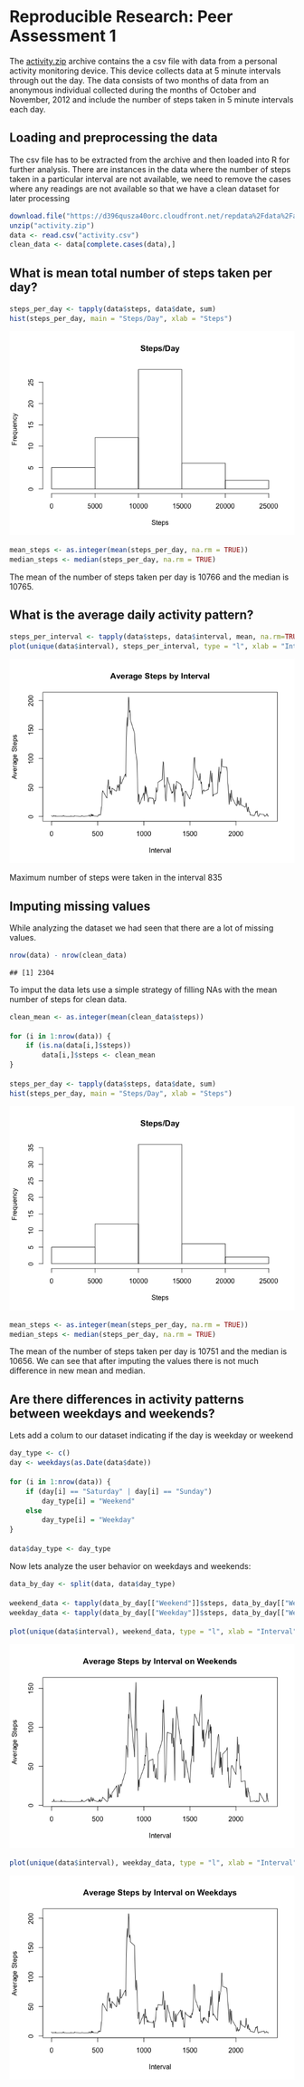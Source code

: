 # Reproducible Research: Peer Assessment 1

The [activity.zip][1] archive contains the a csv file with data from a personal activity monitoring device. This device collects data at 5 minute intervals through out the day. The data consists of two months of data from an anonymous individual collected during the months of October and November, 2012 and include the number of steps taken in 5 minute intervals each day.

## Loading and preprocessing the data
The csv file has to be extracted from the archive and then loaded into R for further analysis. There are instances in the data where the number of steps taken in a particular interval are not available, we need to remove the cases where any readings are not available so that we have a clean dataset for later processing


```r
download.file("https://d396qusza40orc.cloudfront.net/repdata%2Fdata%2Factivity.zip", destfile = "activity.zip", method = "curl")
unzip("activity.zip")
data <- read.csv("activity.csv")
clean_data <- data[complete.cases(data),]
```

## What is mean total number of steps taken per day?

```r
steps_per_day <- tapply(data$steps, data$date, sum)
hist(steps_per_day, main = "Steps/Day", xlab = "Steps")
```

![](PA1_template_files/figure-html/unnamed-chunk-1-1.png) 


```r
mean_steps <- as.integer(mean(steps_per_day, na.rm = TRUE))
median_steps <- median(steps_per_day, na.rm = TRUE)
```
The mean of the number of steps taken per day is 10766 and the median is 10765.

## What is the average daily activity pattern?

```r
steps_per_interval <- tapply(data$steps, data$interval, mean, na.rm=TRUE)
plot(unique(data$interval), steps_per_interval, type = "l", xlab = "Interval", ylab = "Average Steps",  main = "Average Steps by Interval")
```

![](PA1_template_files/figure-html/unnamed-chunk-3-1.png) 



Maximum number of steps were taken in the interval 835

## Imputing missing values
While analyzing the dataset we had seen that there are a lot of missing values.

```r
nrow(data) - nrow(clean_data)
```

```
## [1] 2304
```

To imput the data lets use a simple strategy of filling NAs with the mean number of steps for clean data.

```r
clean_mean <- as.integer(mean(clean_data$steps))

for (i in 1:nrow(data)) {
    if (is.na(data[i,]$steps))
        data[i,]$steps <- clean_mean
}

steps_per_day <- tapply(data$steps, data$date, sum)
hist(steps_per_day, main = "Steps/Day", xlab = "Steps")
```

![](PA1_template_files/figure-html/unnamed-chunk-6-1.png) 

```r
mean_steps <- as.integer(mean(steps_per_day, na.rm = TRUE))
median_steps <- median(steps_per_day, na.rm = TRUE)
```
The mean of the number of steps taken per day is 10751 and the median is 10656.
We can see that after imputing the values there is not much difference in new mean and median.


## Are there differences in activity patterns between weekdays and weekends?
Lets add a colum to our dataset indicating if the day is weekday or weekend

```r
day_type <- c()
day <- weekdays(as.Date(data$date))

for (i in 1:nrow(data)) {
    if (day[i] == "Saturday" | day[i] == "Sunday")
        day_type[i] = "Weekend"
    else
        day_type[i] = "Weekday"
}

data$day_type <- day_type
```
Now lets analyze the user behavior on weekdays and weekends:

```r
data_by_day <- split(data, data$day_type)

weekend_data <- tapply(data_by_day[["Weekend"]]$steps, data_by_day[["Weekend"]]$interval, mean)
weekday_data <- tapply(data_by_day[["Weekday"]]$steps, data_by_day[["Weekday"]]$interval, mean)

plot(unique(data$interval), weekend_data, type = "l", xlab = "Interval", ylab = "Average Steps",  main = "Average Steps by Interval on Weekends")
```

![](PA1_template_files/figure-html/unnamed-chunk-9-1.png) 

```r
plot(unique(data$interval), weekday_data, type = "l", xlab = "Interval", ylab = "Average Steps",  main = "Average Steps by Interval on Weekdays")
```

![](PA1_template_files/figure-html/unnamed-chunk-9-2.png) 

[1]: https://d396qusza40orc.cloudfront.net/repdata%2Fdata%2Factivity.zip "activity.zip"
